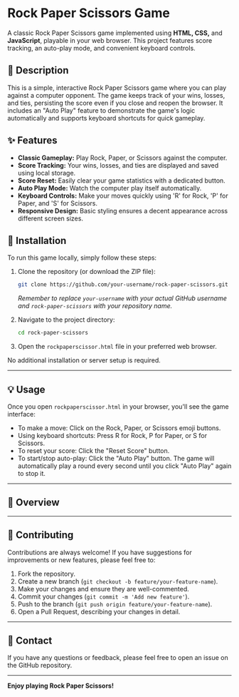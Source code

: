 # Rock Paper Scissors Game
A classic Rock Paper Scissors game implemented using **HTML, CSS,** and **JavaScript**, playable in your web browser. This project features score tracking, an auto-play mode, and convenient keyboard controls.



## 📝 Description
This is a simple, interactive Rock Paper Scissors game where you can play against a computer opponent. The game keeps track of your wins, losses, and ties, persisting the score even if you close and reopen the browser. It includes an "Auto Play" feature to demonstrate the game's logic automatically and supports keyboard shortcuts for quick gameplay.


## ✨ Features
* **Classic Gameplay:** Play Rock, Paper, or Scissors against the computer.
* **Score Tracking:** Your wins, losses, and ties are displayed and saved using local storage.
* **Score Reset:** Easily clear your game statistics with a dedicated button.
* **Auto Play Mode:** Watch the computer play itself automatically.
* **Keyboard Controls:** Make your moves quickly using 'R' for Rock, 'P' for Paper, and 'S' for Scissors.
* **Responsive Design:** Basic styling ensures a decent appearance across different screen sizes.



## 🚀 Installation
To run this game locally, simply follow these steps:

1.  Clone the repository (or download the ZIP file):
    ```bash
    git clone https://github.com/your-username/rock-paper-scissors.git
    ```
    *Remember to replace `your-username` with your actual GitHub username and `rock-paper-scissors` with your repository name.*
2.  Navigate to the project directory:

    ```bash
    cd rock-paper-scissors
    ```

3.  Open the `rockpaperscissor.html` file in your preferred web browser.

No additional installation or server setup is required.

---

## 💡 Usage
Once you open `rockpaperscissor.html` in your browser, you'll see the game interface:

* To make a move: Click on the Rock, Paper, or Scissors emoji buttons.
* Using keyboard shortcuts: Press R for Rock, P for Paper, or S for Scissors.
* To reset your score: Click the "Reset Score" button.
* To start/stop auto-play: Click the "Auto Play" button. The game will automatically play a round every second until you click "Auto Play" again to stop it.

---

## 📂 Overview



---

## 🤝 Contributing
Contributions are always welcome! If you have suggestions for improvements or new features, please feel free to:

1.  Fork the repository.
2.  Create a new branch (`git checkout -b feature/your-feature-name`).
3.  Make your changes and ensure they are well-commented.
4.  Commit your changes (`git commit -m 'Add new feature'`).
5.  Push to the branch (`git push origin feature/your-feature-name`).
6.  Open a Pull Request, describing your changes in detail.

---

## 📧 Contact
If you have any questions or feedback, please feel free to open an issue on the GitHub repository.

---

**Enjoy playing Rock Paper Scissors!**

 